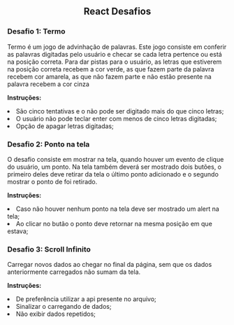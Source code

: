 <h2 align="center">React Desafios</h2>


<h3>Desafio 1: Termo</h3>

Termo é um jogo de advinhação de palavras. Este jogo consiste em conferir as palavras digitadas pelo usuário e checar se cada letra pertence ou está na posição correta. Para dar pistas para o usuário, as letras que estiverem na posição correta recebem a cor verde, as que fazem parte da palavra recebem cor amarela, as que não fazem parte e não estão presente na palavra recebem a cor cinza 


<strong>Instruções:</strong>
 <li>São cinco tentativas e o não pode ser digitado mais do que cinco letras;</li>
 <li>O usuário não pode teclar enter com menos de cinco letras digitadas;</li>
 <li>Opção de apagar letras digitadas;</li>


<h3>Desafio 2: Ponto na tela</h3>

O desafio consiste em mostrar na tela, quando houver um evento de clique do usuário, um ponto. Na tela também deverá ser mostrado dois butões, o primeiro deles deve retirar da tela o último ponto adicionado e o segundo mostrar o ponto de foi retirado.

<strong>Instruções:</strong>
 <li>Caso não houver nenhum ponto na tela deve ser mostrado um alert na tela;</li>
 <li>Ao clicar no butão o ponto deve retornar na mesma posição em que estava;</li>


<h3>Desafio 3: Scroll Infinito</h3>

Carregar novos dados ao chegar no final da página, sem que os dados anteriormente carregados não sumam da tela.

<strong>Instruções:</strong>
 <li>De preferência utilizar a api presente no arquivo;</li>
 <li>Sinalizar o carregando de dados;</li>
 <li>Não exibir dados repetidos;</li>
